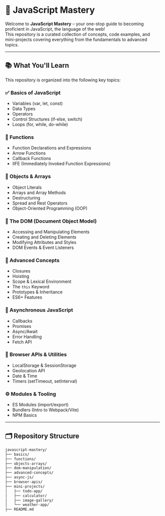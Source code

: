 # 🌟 JavaScript Mastery

Welcome to **JavaScript Mastery** – your one-stop guide to becoming proficient in JavaScript, the language of the web!  
This repository is a curated collection of concepts, code examples, and mini-projects covering everything from the fundamentals to advanced topics.

---

## 📚 What You'll Learn

This repository is organized into the following key topics:

### ✅ Basics of JavaScript
- Variables (var, let, const)
- Data Types
- Operators
- Control Structures (if-else, switch)
- Loops (for, while, do-while)

### 🔧 Functions
- Function Declarations and Expressions
- Arrow Functions
- Callback Functions
- IIFE (Immediately Invoked Function Expressions)

### 🧱 Objects & Arrays
- Object Literals
- Arrays and Array Methods
- Destructuring
- Spread and Rest Operators
- Object-Oriented Programming (OOP)

### 📜 The DOM (Document Object Model)
- Accessing and Manipulating Elements
- Creating and Deleting Elements
- Modifying Attributes and Styles
- DOM Events & Event Listeners

### 🧠 Advanced Concepts
- Closures
- Hoisting
- Scope & Lexical Environment
- The `this` Keyword
- Prototypes & Inheritance
- ES6+ Features

### 🔁 Asynchronous JavaScript
- Callbacks
- Promises
- Async/Await
- Error Handling
- Fetch API

### 🧪 Browser APIs & Utilities
- LocalStorage & SessionStorage
- Geolocation API
- Date & Time
- Timers (setTimeout, setInterval)

### ⚙️ Modules & Tooling
- ES Modules (import/export)
- Bundlers (Intro to Webpack/Vite)
- NPM Basics

---

## 🗂️ Repository Structure

```bash
javascript-mastery/
├── basics/
├── functions/
├── objects-arrays/
├── dom-manipulation/
├── advanced-concepts/
├── async-js/
├── browser-apis/
├── mini-projects/
│   ├── todo-app/
│   ├── calculator/
│   ├── image-gallery/
│   └── weather-app/
├── README.md

